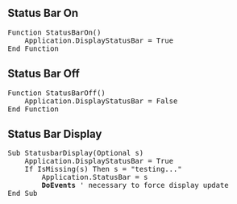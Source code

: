 <h2>Status Bar On</h2>
<pre>
Function StatusBarOn()
    Application.DisplayStatusBar = True
End Function
</pre>

<h2>Status Bar Off</h2>
<pre>
Function StatusBarOff()
    Application.DisplayStatusBar = False
End Function
</pre>

<h2>Status Bar Display</h2>
<pre>
Sub StatusbarDisplay(Optional s)
    Application.DisplayStatusBar = True
    If IsMissing(s) Then s = "testing..."
        Application.StatusBar = s
        <b>DoEvents</b> ' necessary to force display update
End Sub
</pre>

